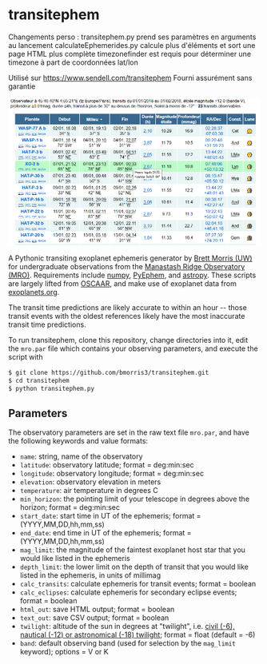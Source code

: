 transitephem
============

Changements perso :
transitephem.py prend ses paramètres en arguments au lancement
calculateEphemerides.py calcule plus d'éléments et sort une page HTML plus complète
timezonefinder est requis pour déterminer une timezone à part de coordonnées lat/lon

Utilisé sur https://www.sendell.com/transitephem
Fourni assurément sans garantie

![Screenshot](transitephem.png)

A Pythonic transiting exoplanet ephemeris generator by [Brett Morris (UW)](http://staff.washington.edu/bmmorris/) for undergraduate observations from the [Manastash Ridge Observatory (MRO)](http://www.astro.washington.edu/users/laws/MRO/home.page/). Requirements include [numpy](http://www.numpy.org/), [PyEphem](http://rhodesmill.org/pyephem/), and [astropy](http://www.astropy.org/). These scripts are largely lifted from [OSCAAR](http://oscaar.github.io/OSCAAR/), and make use of exoplanet data from [exoplanets.org](http://exoplanets.org/). 

The transit time predictions are likely accurate to within an hour -- those transit events with the oldest references likely have the most inaccurate transit time predictions.

To run transitephem, clone this repository, change directories into it, edit the `mro.par` file which contains your observing parameters, and execute the script with 
```
$ git clone https://github.com/bmorris3/transitephem.git
$ cd transitephem
$ python transitephem.py
```

Parameters
----------
The observatory parameters are set in the raw text file `mro.par`, and have the following keywords and value formats:
* `name`: string, name of the observatory
* `latitude`: observatory latitude; format = deg:min:sec
* `longitude`: observatory longitude; format = deg:min:sec
* `elevation`: observatory elevation in meters
* `temperature`: air temperature in degrees C
* `min_horizon`: the pointing limit of your telescope in degrees above the horizon; format = deg:min:sec
* `start_date`: start time in UT of the ephemeris; format = (YYYY,MM,DD,hh,mm,ss)
* `end_date`: end time in UT of the ephemeris; format = (YYYY,MM,DD,hh,mm,ss)
* `mag_limit`: the magnitude of the faintest exoplanet host star that you would like listed in the ephemeris
* `depth_limit`: the lower limit on the depth of transit that you would like listed in the ephemeris, in units of millimag
* `calc_transits`: calculate ephemeris for transit events; format = boolean
* `calc_eclipses`: calculate ephemeris for secondary eclipse events; format = boolean
* `html_out`: save HTML output; format = boolean
* `text_out`: save CSV output; format = boolean
* `twilight`: altitude of the sun in degrees at "twilight", i.e. [civil (-6), nautical (-12) or astronomical (-18) twilight](http://en.wikipedia.org/wiki/Twilight#Definitions); format = float (default = -6)
* `band`: default observing band (used for selection by the `mag_limit` keyword); options = V or K
